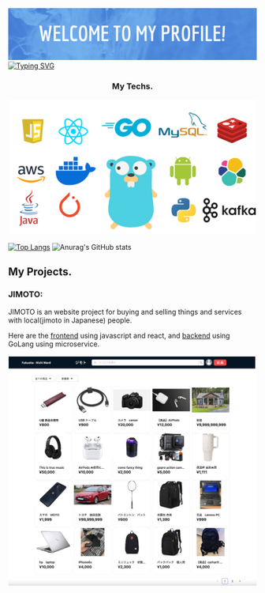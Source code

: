 <div align=center>
	<img src="./banner.png" width="2000px"/>
</div>
<a href="https://git.io/typing-svg"><img src="https://readme-typing-svg.demolab.com?font=Fira+Code&pause=1000&width=435&lines=Thank+you+for+your+visiting!;I'm+Gangkai+Li,+an+web+developer.;Work+full-stack.+Keep+studying.;" alt="Typing SVG" /></a>
<h3 align=center>My Techs.</h3>
<div align=center>
	<img src="./teck.png" width="500px"/>
</div>

[![Top Langs](https://github-readme-stats.vercel.app/api/top-langs/?username=lgangkai)](https://github.com/anuraghazra/github-readme-stats)  ![Anurag's GitHub stats](https://github-readme-stats.vercel.app/api?username=lgangkai&show_icons=true) 

<h2>My Projects.</h2>
<h3>JIMOTO:</h3> JIMOTO is an website project for buying and selling things and services with local(jimoto in Japanese) people.

Here are the <a href = "https://github.com/lgangkai/jimoto-front">frontend<a/> using javascript and react, and <a href = "https://github.com/lgangkai/jimoto">backend<a/> using GoLang using microservice.

<img src="./jimoto.png" width="700px"/>


<!--
**lgangkai/lgangkai** is a ✨ _special_ ✨ repository because its `README.md` (this file) appears on your GitHub profile.

Here are some ideas to get you started:

- 🔭 I’m currently working on ...
- 🌱 I’m currently learning ...
- 👯 I’m looking to collaborate on ...
- 🤔 I’m looking for help with ...
- 💬 Ask me about ...
- 📫 How to reach me: ...
- 😄 Pronouns: ...
- ⚡ Fun fact: ...
-->
